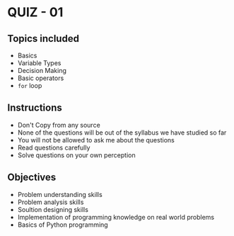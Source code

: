 # QUIZ - 01

## Topics included

- Basics
- Variable Types
- Decision Making
- Basic operators
- `for` loop

## Instructions

- Don't Copy from any source
- None of the questions will be out of the syllabus we have studied so far
- You will not be allowed to ask me about the questions
- Read questions carefully
- Solve questions on your own perception


## Objectives

- Problem understanding skills
- Problem analysis skills
- Soultion designing skills
- Implementation of programming knowledge on real world problems
- Basics of Python programming
